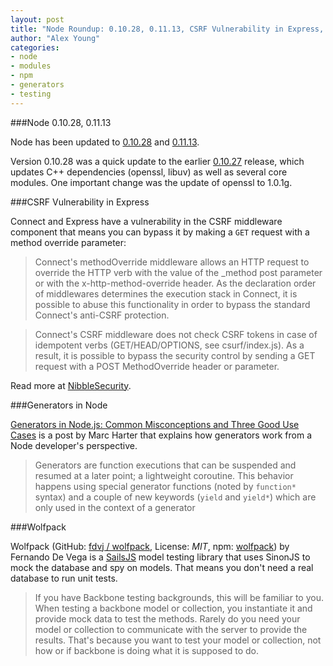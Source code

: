 ```yaml
---
layout: post
title: "Node Roundup: 0.10.28, 0.11.13, CSRF Vulnerability in Express, Generators in Node, Wolfpack"
author: "Alex Young"
categories:
- node
- modules
- npm
- generators
- testing
---
```


###Node 0.10.28, 0.11.13

Node has been updated to [0.10.28](http://blog.nodejs.org/2014/05/02/node-v0-10-28-stable/) and [0.11.13](http://blog.nodejs.org/2014/05/02/node-v0-11-13-unstable/).

Version 0.10.28 was a quick update to the earlier [0.10.27](http://blog.nodejs.org/2014/05/01/node-v0-10-27-stable/) release, which updates C++ dependencies (openssl, libuv) as well as several core modules.  One important change was the update of openssl to 1.0.1g.

###CSRF Vulnerability in Express

Connect and Express have a vulnerability in the CSRF middleware component that means you can bypass it by making a `GET` request with a method override parameter:

> Connect's methodOverride middleware allows an HTTP request to override the HTTP verb with the value of the _method post parameter or with the x-http-method-override header. As the declaration order of middlewares determines the execution stack in Connect, it is possible to abuse this functionality in order to bypass the standard Connect's anti-CSRF protection.

> Connect's CSRF middleware does not check CSRF tokens in case of idempotent verbs (GET/HEAD/OPTIONS, see csurf/index.js). As a result, it is possible to bypass the security control by sending a GET request with a POST MethodOverride header or parameter.

Read more at [NibbleSecurity](http://blog.nibblesec.org/2014/05/nodejs-connect-csrf-bypass-abusing.html).

###Generators in Node

[Generators in Node.js: Common Misconceptions and Three Good Use Cases](http://strongloop.com/strongblog/how-to-generators-node-js-yield-use-cases/) is a post by Marc Harter that explains how generators work from a Node developer's perspective.

> Generators are function executions that can be suspended and resumed at a later point; a lightweight coroutine. This behavior happens using special generator functions (noted by `function*` syntax) and a couple of new keywords (`yield` and `yield*`) which are only used in the context of a generator

###Wolfpack

Wolfpack (GitHub: [fdvj / wolfpack](https://github.com/fdvj/wolfpack), License: _MIT_, npm: [wolfpack](https://www.npmjs.org/package/wolfpack)) by Fernando De Vega is a [SailsJS](http://sailsjs.org/#!) model testing library that uses SinonJS to mock the database and spy on models.  That means you don't need a real database to run unit tests.

> If you have Backbone testing backgrounds, this will be familiar to you. When testing a backbone model or collection, you instantiate it and provide mock data to test the methods. Rarely do you need your model or collection to communicate with the server to provide the results. That's because you want to test your model or collection, not how or if backbone is doing what it is supposed to do.
